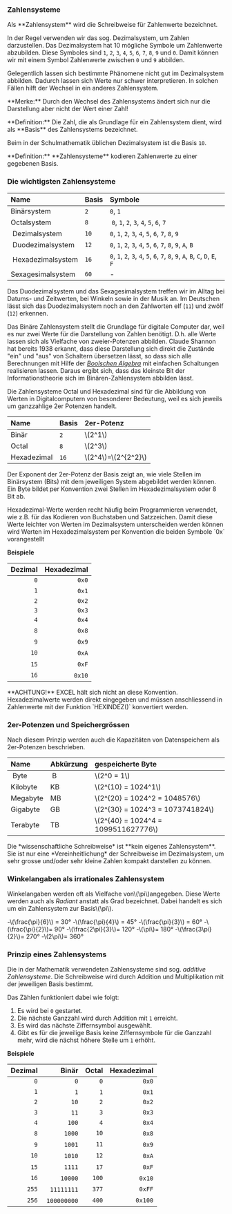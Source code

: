 ### Zahlensysteme

<p class="alert alert-primary" markdown="1">
Als **Zahlensystem** wird die Schreibweise für Zahlenwerte bezeichnet. 
</p>

In der Regel verwenden wir das sog. Dezimalsystem, um Zahlen darzustellen. Das Dezimalsystem hat 10 mögliche Symbole um Zahlenwerte abzubilden. Diese Symboles sind `1`, `2`, `3`, `4`, `5`, `6`, `7`, `8`, `9` und `0`. Damit können wir mit einem Symbol Zahlenwerte zwischen `0` und `9` abbilden. 

Gelegentlich lassen sich bestimmte Phänomene nicht gut im Dezimalsystem abbilden. Dadurch lassen sich Werte nur schwer interpretieren. In solchen Fällen hilft der Wechsel in ein anderes Zahlensystem.

<p class="alert alert-success" markdown="1">
**Merke:**  Durch den Wechsel des Zahlensystems ändert sich nur die Darstellung aber nicht der Wert einer Zahl! 
</p>

<p class="alert alert-primary" markdown="1">
**Definition:** Die Zahl, die als Grundlage für ein Zahlensystem dient,  wird als **Basis** des Zahlensystems bezeichnet. 
</p>

Beim in der Schulmathematik üblichen Dezimalsystem ist die Basis `10`.

<p class="alert alert-primary" markdown="1">
**Definition:** **Zahlensysteme** kodieren Zahlenwerte zu einer gegebenen Basis. 
</p>

### Die wichtigsten Zahlensysteme 

| Name | Basis | Symbole |
| :--- | :--- | :--- |
| Binärsystem | `2` | `0`, `1` |
| Octalsystem | `8` | `0`, `1`, `2`, `3`, `4`, `5`, `6`, `7` |
| Dezimalsystem | `10` | `0`, `1`, `2`, `3`, `4`, `5`, `6`, `7`, `8`, `9` |
| Duodezimalsystem | `12` | `0`, `1`, `2`, `3`, `4`, `5`, `6`, `7`, `8`, `9`, `A`, `B` |
| Hexadezimalsystem | `16` |  `0`, `1`, `2`, `3`, `4`, `5`, `6`, `7`, `8`, `9`, `A`, `B`, `C`, `D`, `E`, `F` |
| Sexagesimalsystem | `60` | - |

Das Duodezimalsystem und das Sexagesimalsystem treffen wir im Alltag bei Datums- und Zeitwerten, bei Winkeln sowie in der Musik an. Im Deutschen lässt sich das Duodezimalsystem noch an den Zahlworten elf (`11`) und zwölf (`12`) erkennen.

Das Binäre Zahlensystem stellt die Grundlage für digitale Computer dar, weil es nur zwei Werte für die Darstellung von Zahlen benötigt. D.h. alle Werte lassen sich als Vielfache von zweier-Potenzen abbilden. Claude Shannon hat bereits 1938 erkannt, dass diese Darstellung sich direkt die Zustände "ein" und "aus" von Schaltern übersetzen lässt, so dass sich alle Berechnungen mit Hilfe der [*Boolschen Algebra*]() mit einfachen Schaltungen realisieren lassen. Daraus ergibt sich, dass das kleinste Bit der Informationstheorie sich im Binären-Zahlensystem abbilden lässt. 

Die Zahlensysteme Octal und Hexadezimal sind für die Abbildung von Werten in Digitalcomputern von besonderer Bedeutung, weil es sich jeweils um ganzzahlige 2er Potenzen handelt. 

| Name | Basis | 2er-Potenz |
| :--- | :--- | :--- |
| Binär | `2` |\\(2^1\\)|
| Octal | `8` |\\(2^3\\)|
| Hexadezimal | `16` |\\(2^4\\)=\\(2^{2^2}\\)|

Der Exponent der 2er-Potenz der Basis zeigt an, wie viele Stellen im Binärsystem (Bits) mit dem jeweiligen System abgebildet werden können. Ein Byte bildet per Konvention zwei Stellen im Hexadezimalsystem oder 8 Bit ab. 

<p class="alert alert-success" markdown="1">
Hexadezimal-Werte werden recht häufig beim Programmieren verwendet, wie z.B. für das Kodieren von Buchstaben und Satzzeichen. Damit diese Werte leichter von Werten im Dezimalsystem unterscheiden werden können wird Werten im Hexadezimalsystem per Konvention die beiden Symbole `0x` vorangestellt
</p>

**Beispiele**

| Dezimal  | Hexadezimal |
| ---: | ---: |
| `0`  | `0x0` |
| `1` | `0x1` |
| `2` | `0x2` |
| `3` | `0x3` |
| `4` | `0x4` |
| `8` | `0x8` |
| `9` | `0x9` |
| `10` | `0xA` | 
| `15` | `0xF` | 
| `16` | `0x10` |

<p class="alert alert-warning" markdown="1">
**ACHTUNG!** EXCEL hält sich nicht an diese Konvention. Hexadezimalwerte werden direkt eingegeben und müssen anschliessend in Zahlenwerte mit der Funktion `HEXINDEZ()` konvertiert werden. 
</p>

### 2er-Potenzen und Speichergrössen

Nach diesem Prinzip werden auch die Kapazitäten von Datenspeichern als 2er-Potenzen beschrieben.

| Name | Abkürzung | gespeicherte Byte |
| :--- | :--- | :--- |
| Byte | B |\\(2^0 = 1\\)|
| Kilobyte | KB |\\(2^{10} = 1024^1\\)|
| Megabyte | MB |\\(2^{20} = 1024^2 = 1048576\\)|
| Gigabyte | GB |\\(2^{30} = 1024^3 = 1073741824\\)|
| Terabyte | TB |\\(2^{40} = 1024^4 = 1099511627776\\)|


<p class="alert alert-warning" markdown="1">
Die *wissenschaftliche Schreibweise* ist **kein eigenes Zahlensystem**.  Sie ist nur eine *Vereinheitlichung* der Schreibweise im Dezimalsystem, um sehr grosse und/oder sehr kleine Zahlen kompakt darstellen zu können. 
</p>

### Winkelangaben als irrationales Zahlensystem

Winkelangaben werden oft als Vielfache von\\(\pi\\)angegeben. Diese Werte werden auch als *Radiant* anstatt als Grad bezeichnet. Dabei handelt es sich um ein Zahlensystem zur Basis\\(\pi\\).

-\\(\frac{\pi}{6}\\) = 30°
-\\(\frac{\pi}{4}\\) = 45°
-\\(\frac{\pi}{3}\\) = 60°
-\\(\frac{\pi}{2}\\)= 90°
-\\(\frac{2\pi}{3}\\)= 120°
-\\(\pi\\)= 180° 
-\\(\frac{3\pi}{2}\\)= 270°
-\\(2\pi\\)= 360°

### Prinzip eines Zahlensystems

Die in der Mathematik verwendeten Zahlensysteme sind sog. *additive Zahlensysteme*. Die Schreibweise wird durch Addition und Multiplikation mit der jeweiligen Basis bestimmt. 

Das Zählen funktioniert dabei wie folgt: 

1. Es wird bei `0` gestartet. 
2. Die nächste Ganzzahl wird durch Addition mit `1` erreicht. 
3. Es wird das nächste Ziffernsymbol ausgewählt. 
4. Gibt es für die jeweilige Basis keine Ziffernsymbole für die Ganzzahl mehr, wird die nächst höhere Stelle um `1` erhöht. 

**Beispiele**

| Dezimal | Binär | Octal | Hexadezimal |
| ---: | ---: | ---: | ---: |
| `0` | `0` | `0` | `0x0` |
| `1` | `1` | `1` | `0x1` |
| `2` | `10` | `2` | `0x2` |
| `3` | `11` | `3` | `0x3` |
| `4` | `100` | `4` | `0x4` |
| `8` | `1000` | `10` | `0x8` |
| `9` | `1001` | `11` | `0x9` |
| `10` | `1010` | `12` | `0xA` | 
| `15` | `1111` | `17` | `0xF` | 
| `16` | `10000` | `100` | `0x10` |
| `255` | `11111111` | `377` | `0xFF` |
| `256` | `100000000` | `400` | `0x100` |
